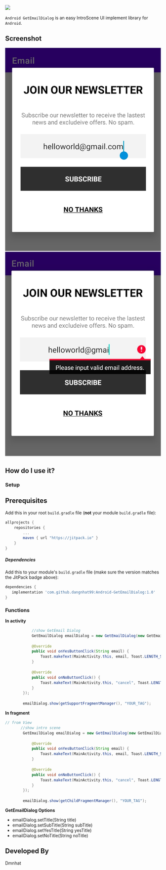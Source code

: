 [![](https://jitpack.io/v/dangnhat99/Android-GetEmailDialog.svg)](https://jitpack.io/#dangnhat99/Android-GetEmailDialog)

`Android GetEmailDialog` is an easy IntroScene UI implement library for `Android`.

Screenshot
---

![Demo](scrshots/scr1.jpg)
![Demo](scrshots/scr2.jpg)

How do I use it?
---

### Setup

## Prerequisites
Add this in your root `build.gradle` file (**not** your module `build.gradle` file):

```gradle
allprojects {
	repositories {
		...
		maven { url "https://jitpack.io" }
	}
}
```


##### Dependencies
Add this to your module's `build.gradle` file (make sure the version matches the JitPack badge above):
```groovy
dependencies {
   implementation 'com.github.dangnhat99:Android-GetEmailDialog:1.0'
}
```

### Functions

**In activity**

```java
            //show GetEmail Dialog
            GetEmailDialog emailDialog = new GetEmailDialog(new GetEmailDialog.GetEmailCallback() {

            @Override
            public void onYesButtonClick(String email) {
                Toast.makeText(MainActivity.this, email, Toast.LENGTH_SHORT).show();
            }

            @Override
            public void onNoButtonClick() {
                Toast.makeText(MainActivity.this, "cancel", Toast.LENGTH_SHORT).show();
            }
        });

        emailDialog.show(getSupportFragmentManager(), "YOUR_TAG");
```


**In fragment**  
```java
// from View
       //show intro scene
        GetEmailDialog emailDialog = new GetEmailDialog(new GetEmailDialog.GetEmailCallback() {

            @Override
            public void onYesButtonClick(String email) {
                Toast.makeText(MainActivity.this, email, Toast.LENGTH_SHORT).show();
            }

            @Override
            public void onNoButtonClick() {
                Toast.makeText(MainActivity.this, "cancel", Toast.LENGTH_SHORT).show();
            }
        });

        emailDialog.show(getChildFragmentManager(), "YOUR_TAG");
```

**GetEmailDialog Options**

- emailDialog.setTitle(String title)
- emailDialog.setSubTitle(String subTitle)
- emailDialog.setYesTitle(String yesTitle)
- emailDialog.setNoTitle(String noTitle)


Developed By
-------
Dmnhat 
